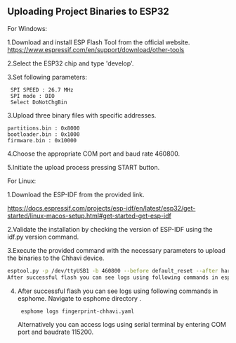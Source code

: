 
## Uploading Project Binaries to ESP32

For Windows:

1.Download and install ESP Flash Tool from the official website. 
    https://www.espressif.com/en/support/download/other-tools

2.Select the ESP32 chip and type 'develop'.

3.Set following parameters:
    
     SPI SPEED : 26.7 MHz
     SPI mode : DIO
     Select DoNotChgBin
   
3.Upload three binary files with specific addresses. 
   
    partitions.bin : 0x8000 
    bootloader.bin : 0x1000 
    firmware.bin : 0x10000

4.Choose the appropriate COM port and baud rate 460800.

5.Initiate the upload process pressing START button.

For Linux:

1.Download the ESP-IDF from the provided link.
  
  https://docs.espressif.com/projects/esp-idf/en/latest/esp32/get-started/linux-macos-setup.html#get-started-get-esp-idf

2.Validate the installation by checking the version of ESP-IDF using the idf.py version command.

3.Execute the provided command with the necessary parameters to upload the binaries to the Chhavi device.
  ```bash
 esptool.py -p /dev/ttyUSB1 -b 460800 --before default_reset --after hard_reset --chip esp32 write_flash --flash_mode dio --flash_size detect --flash_freq 40m 0x1000 bootloader.bin 0x8000 partition-table.bin 0x10000 firmware.bin
After successful flash you can see logs using following commands in esphome. Navigate to esphome directory . esphome logs fingerprint-chhavi.yaml
  ```
4. After successful flash you can see logs using following commands in esphome.
  Navigate to esphome directory .
   ```bash
    esphome logs fingerprint-chhavi.yaml 
   ```
   Alternatively you can access logs using serial terminal by entering COM port and baudrate 115200.
